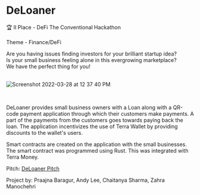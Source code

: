 # DeLoaner
🏆 II Place - DeFi The Conventional Hackathon <br><br>
Theme - Finance/DeFi

Are you having issues finding investors for your brilliant startup idea?<br>
Is your small business feeling alone in this evergrowing marketplace?<br>
We have the perfect thing for you! <br>
<br>

![Screenshot 2022-03-28 at 12 37 40 PM](https://user-images.githubusercontent.com/85644589/160445801-38336f70-6065-423e-9244-f33dd82e15e4.png)

<br>

DeLoaner provides small business owners with a Loan along with a QR-code payment application through which their customers make payments.
A part of the payments from the customers goes towards paying back the loan. The application incentivizes the use of Terra Wallet
by providing discounts to the wallet's users.

Smart contracts are created on the application with the small businesses. The smart contract was programmed using Rust. This was integrated with Terra Money.

Pitch: <a href = "https://youtu.be/99JXy0gWLtg"> DeLoaner Pitch </a>

Project by: Praajna Baragur, Andy Lee, Chaitanya Sharma, Zahra Manochehri
